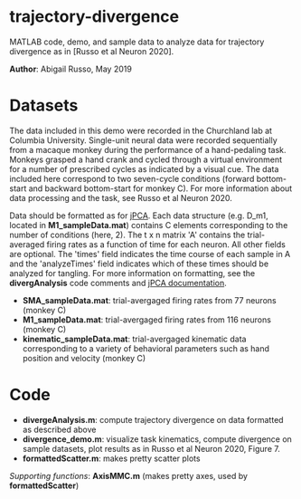 # trajectory-divergence
MATLAB code, demo, and sample data to analyze data for trajectory divergence as in [Russo et al Neuron 2020].

**Author**: Abigail Russo, May 2019

# Datasets
The data included in this demo were recorded in the Churchland lab at Columbia University. Single-unit neural data were  recorded sequentially from a macaque monkey during the performance of a hand-pedaling task. Monkeys grasped a hand crank and cycled through a virtual environment for a number of prescribed cycles as indicated by a visual cue. The data included here correspond to two seven-cycle conditions (forward bottom-start and backward bottom-start for monkey C).  For more information about data processing and the task, see Russo et al  Neuron 2020.

Data should be formatted as for [jPCA](https://www.dropbox.com/sh/2q3m5fqfscwf95j/AAC3WV90hHdBgz0Np4RAKJpYa?dl=0&preview=NOTES.pdf). Each data structure (e.g. D_m1, located in **M1_sampleData.mat**) contains C elements corresponding to the number of conditions (here, 2). The t x n matrix 'A' contains the trial-averaged firing rates as a function of time for each neuron. All other fields are optional. The 'times' field indicates the time course of each sample in A and the 'analyzeTimes' field indicates which of these times should be analyzed for tangling. For more information on formatting, see the **divergAnalysis** code comments and [jPCA documentation](https://www.dropbox.com/sh/2q3m5fqfscwf95j/AAC3WV90hHdBgz0Np4RAKJpYa?dl=0&preview=NOTES.pdf).

* **SMA_sampleData.mat**: trial-avergaged firing rates from 77 neurons (monkey C)
* **M1_sampleData.mat**: trial-avergaged firing rates from 116 neurons (monkey C)
* **kinematic_sampleData.mat**: trial-avergaged kinematic data corresponding to a variety of behavioral parameters such as hand position and velocity (monkey C)

# Code

* **divergeAnalysis.m**: compute trajectory divergence on data formatted as described above
* **divergence_demo.m**: visualize task kinematics, compute divergence on sample datasets, plot results as in Russo et al Neuron 2020, Figure 7.
* **formattedScatter.m**: makes pretty scatter plots

*Supporting functions*: **AxisMMC.m** (makes pretty axes, used by **formattedScatter**)

